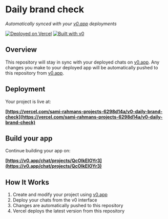 # Daily brand check

*Automatically synced with your [v0.app](https://v0.app) deployments*

[![Deployed on Vercel](https://img.shields.io/badge/Deployed%20on-Vercel-black?style=for-the-badge&logo=vercel)](https://vercel.com/sami-rahmans-projects-6298d14a/v0-daily-brand-check)
[![Built with v0](https://img.shields.io/badge/Built%20with-v0.app-black?style=for-the-badge)](https://v0.app/chat/projects/QcOlkEIOYr3)

## Overview

This repository will stay in sync with your deployed chats on [v0.app](https://v0.app).
Any changes you make to your deployed app will be automatically pushed to this repository from [v0.app](https://v0.app).

## Deployment

Your project is live at:

**[https://vercel.com/sami-rahmans-projects-6298d14a/v0-daily-brand-check](https://vercel.com/sami-rahmans-projects-6298d14a/v0-daily-brand-check)**

## Build your app

Continue building your app on:

**[https://v0.app/chat/projects/QcOlkEIOYr3](https://v0.app/chat/projects/QcOlkEIOYr3)**

## How It Works

1. Create and modify your project using [v0.app](https://v0.app)
2. Deploy your chats from the v0 interface
3. Changes are automatically pushed to this repository
4. Vercel deploys the latest version from this repository